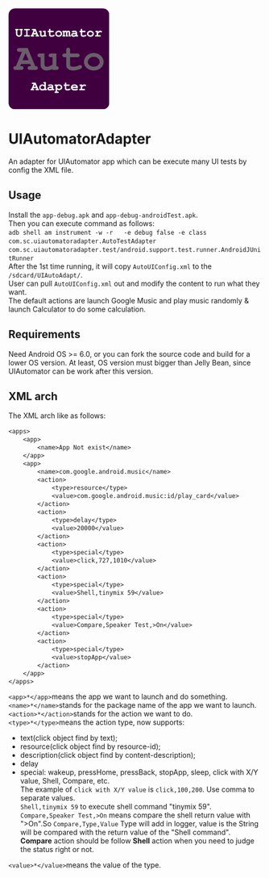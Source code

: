 <img width="200" height="200" src="icon.png">

# UIAutomatorAdapter
An adapter for UIAutomator app which can be execute many UI tests by config the XML file.

## Usage
Install the ```app-debug.apk``` and ```app-debug-androidTest.apk```.  
Then you can execute command as follows:  
```adb shell am instrument -w -r   -e debug false -e class com.sc.uiautomatoradapter.AutoTestAdapter com.sc.uiautomatoradapter.test/android.support.test.runner.AndroidJUnitRunner```  
After the 1st time running, it will copy ```AutoUIConfig.xml``` to the ```/sdcard/UIAutoAdapt/```.  
User can pull ```AutoUIConfig.xml``` out and modify the content to run what they want.  
The default actions are launch Google Music and play music randomly & launch Calculator to do some calculation.  

## Requirements
Need Android OS >= 6.0, or you can fork the source code and build for a lower OS version.
At least, OS version must bigger than Jelly Bean, since UIAutomator can be work after this version.

## XML arch
The XML arch like as follows:  
```
<apps>
	<app>
		<name>App Not exist</name>
	</app>
	<app>
		<name>com.google.android.music</name>
		<action>
			<type>resource</type>
			<value>com.google.android.music:id/play_card</value>
		</action>
		<action>
			<type>delay</type>
			<value>20000</value>
		</action>
		<action>
			<type>special</type>
			<value>click,727,1010</value>
		</action>
		<action>
			<type>special</type>
			<value>Shell,tinymix 59</value>
		</action>
		<action>
			<type>special</type>
			<value>Compare,Speaker Test,>On</value>
		</action>
		<action>
			<type>special</type>
			<value>stopApp</value>
		</action>
	</app>
</apps>
```  
```<app>*</app>```means the app we want to launch and do something.  
```<name>*</name>```stands for the package name of the app we want to launch.  
```<action>*</action>```stands for the action we want to do.  
```<type>*</type>```means the action type, now supports:
* text(click object find by text);
* resource(click object find by resource-id);
* description(click object find by content-description);
* delay
* special: wakeup, pressHome, pressBack, stopApp, sleep, click with X/Y value,  Shell, Compare, etc.     
The example of ```click with X/Y value``` is ```click,100,200```. Use comma to separate values.  
```Shell,tinymix 59``` to execute shell command "tinymix 59".  
```Compare,Speaker Test,>On``` means compare the shell return value with ">On".So ```Compare,Type,Value``` Type will add in logger, value is the String will be compared with the return value of the "Shell command".  
**Compare** action should be follow **Shell** action when you need to judge the status right or not. 

```<value>*</value>```means the value of the type.


